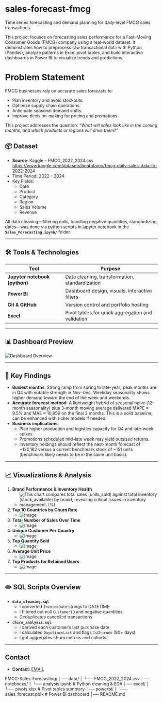 # sales-forecast-fmcg
Time series forecasting and demand planning for daily-level FMCG sales transactions 

This project focuses on forecasting sales performance for a Fast-Moving Consumer Goods (FMCG) company using a real-world dataset. It demonstrates how to preprocess raw transactional data with Python (Pandas), analyze patterns in Excel pivot tables, and build interactive dashboards in Power BI to visualize trends and predictions.

# Problem Statement

FMCG businesses rely on accurate sales forecasts to:

- Plan inventory and avoid stockouts.
- Optimize supply chain operations.
- Anticipate seasonal demand shifts.
- Improve decision-making for pricing and promotions.

This project addresses the question: *“What will sales look like in the coming months, and which products or regions will drive them?”*

  ## 📦 Dataset
- **Source**: Kaggle – FMCG_2022_2024.csv  
  https://www.kaggle.com/datasets/beatafaron/fmcg-daily-sales-data-to-2022-2024
- Time Period: 2022 – 2024
- Key Fields:
   - Date
   - Product
   - Category
   - Region
   - Sales Volume
   - Revenue
 

All data cleaning—filtering nulls, handling negative quantities, standardizing dates—was done via python scripts in jupyter notebook in the **`Sales_Forecasting.ipynb/`** folder. 

---

## 🛠 Tools & Technologies
| Tool                          | Purpose                                          |
|-------------------------------|--------------------------------------------------|
| **Jupyter notebook (python)** | Data cleaning, transformation, standardization   |
| **Power BI**                  | Dashboard design, visuals, interactive filters   |
| **Git & GitHub**              | Version control and portfolio hosting            |
| **Excel**                     | Pivot tables for quick aggregation and validation|


---

## 📊 Dashboard Preview

![Dashboard Overview](https://github.com/eatunw/sales-forecast-fmcg/blob/main/visual%20(6).png)

---

## 🚀 Key Findings
- **Busiest months**: Strong ramp from spring to late-year; peak months are in Q4 with notable strength in Nov–Dec. Weekday seasonality shows higher demand toward the end of the week and weekends.
- **Accurate forecast method**: A lightweight hybrid of seasonal naive (12-month seasonality) plus 3-month moving average delivered MAPE ≈ 9.5% and MAE ≈ 10,859 on the final 3 months. This is a solid baseline; can be enhanced with richer models if needed.
- **Business implications**:
   - Plan higher production and logistics capacity for Q4 and late-week spikes.
   - Promotions scheduled mid–late week may yield outsized returns.
   - Inventory holdings should reflect the next-month forecast of ~120,162 versus a current benchmark stock of ~151 units (benchmark likely needs to be in the same unit basis).

---

## 📈 Visualizations & Analysis
1. **Brand Performance & Inventory Health**  
   - ![This chart compares total sales (units_sold) against total inventory (stock_available) by brand, revealing critical issues in inventory management. (%)](https://github.com/eatunw/ecommerce-churn-analysis/blob/main/Screenshot%202025-07-20%20132000.png)  
2. **Top 10 Countries by Churn Rate**
   - ![image](https://github.com/eatunw/ecommerce-churn-analysis/blob/main/Screenshot%202025-07-20%20132000.png)  
3. **Total Number of Sales Over Time**
   - ![image](https://github.com/eatunw/ecommerce-churn-analysis/blob/main/Screenshot%202025-07-20%20132752.png)  
4. **Unique Customer Per Country**
   - ![image](https://github.com/eatunw/ecommerce-churn-analysis/blob/main/Screenshot%202025-07-20%20131909.png)  
5. **Top Quantity Sold**
   - ![image](https://github.com/eatunw/ecommerce-churn-analysis/blob/main/Screenshot%202025-07-20%20131711.png)  
6. **Average Unit Price**
   - ![image](https://github.com/eatunw/ecommerce-churn-analysis/blob/main/Screenshot%202025-07-20%20131745.png)  
7. **Top Products for Retained Users**
   - ![image](https://github.com/eatunw/ecommerce-churn-analysis/blob/main/Screenshot%202025-07-20%20131835.png)  
  

---

## ✏️ SQL Scripts Overview
- **`data_cleaning.sql`**  
  - I converted `InvoiceDate` strings to DATETIME  
  - I filtered out null `CustomerID` and negative quantities  
  - Deduplicates cancelled transactions  
- **`churn_analysis.sql`**  
  - I derived each customer’s last purchase date  
  - I calculated `DaysSinceLast` and flags `IsChurned` (90+ days)  
  - I got aggregates churn metrics and cohorts


---

## Contact
  
- **Contact**: [EMAIL](atundeemmanuel7@gmail.com)


 
FMCG-Sales-Forecasting/
│── data/
│   └── FMCG_2022_2024.csv
│── notebooks/
│   └── analysis.ipynb        # Python cleaning & EDA
│── excel/
│   └── pivots.xlsx           # Pivot tables summary
│── powerbi/
│   └── sales_forecast.pbix   # Power BI dashboard
│── README.md
